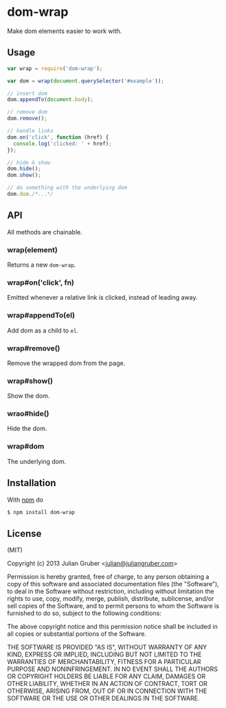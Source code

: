 
# dom-wrap

Make dom elements easier to work with.

## Usage

```js
var wrap = require('dom-wrap');

var dom = wrap(document.querySelector('#example'));

// insert dom
dom.appendTo(document.body);

// remove dom
dom.remove();

// handle links
dom.on('click', function (href) {
  console.log('clicked: ' + href);
});

// hide & show
dom.hide();
dom.show();

// do something with the underlying dom
dom.dom./*...*/
```

## API

All methods are chainable.

### wrap(element)

Returns a new `dom-wrap`.

### wrap#on('click', fn)

Emitted whenever a relative link is clicked, instead of leading away.

### wrap#appendTo(el)

Add dom as a child to `el`.

### wrap#remove()

Remove the wrapped dom from the page.

### wrap#show()

Show the dom.

### wrao#hide()

Hide the dom.

### wrap#dom

The underlying dom.

## Installation

With [npm](http://npmjs.org) do

```bash
$ npm install dom-wrap
```

## License

(MIT)

Copyright (c) 2013 Julian Gruber &lt;julian@juliangruber.com&gt;

Permission is hereby granted, free of charge, to any person obtaining a copy of
this software and associated documentation files (the "Software"), to deal in
the Software without restriction, including without limitation the rights to
use, copy, modify, merge, publish, distribute, sublicense, and/or sell copies
of the Software, and to permit persons to whom the Software is furnished to do
so, subject to the following conditions:

The above copyright notice and this permission notice shall be included in all
copies or substantial portions of the Software.

THE SOFTWARE IS PROVIDED "AS IS", WITHOUT WARRANTY OF ANY KIND, EXPRESS OR
IMPLIED, INCLUDING BUT NOT LIMITED TO THE WARRANTIES OF MERCHANTABILITY,
FITNESS FOR A PARTICULAR PURPOSE AND NONINFRINGEMENT. IN NO EVENT SHALL THE
AUTHORS OR COPYRIGHT HOLDERS BE LIABLE FOR ANY CLAIM, DAMAGES OR OTHER
LIABILITY, WHETHER IN AN ACTION OF CONTRACT, TORT OR OTHERWISE, ARISING FROM,
OUT OF OR IN CONNECTION WITH THE SOFTWARE OR THE USE OR OTHER DEALINGS IN THE
SOFTWARE.
